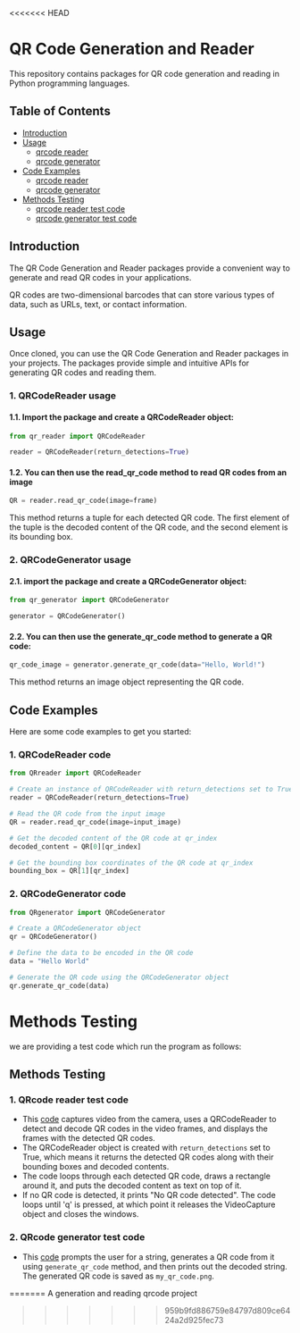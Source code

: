 <<<<<<< HEAD
# QR Code Generation and Reader

This repository contains packages for QR code generation and reading in Python programming languages.

## Table of Contents

- [Introduction](#introduction)
- [Usage](#usage)
    - [qrcode reader](#1-qrcodereader-usage)
    - [qrcode generator](#2-qrcodegenerator-usage)
- [Code Examples](#code-examples)
    - [qrcode reader](#1-qrcodereader-code)
    - [qrcode generator](#2-qrcodegenerator-code)
- [Methods Testing](#methods-testing)
    - [qrcode reader test code](#1-qrcode-reader-test-code)
    - [qrcode generator test code](#2-qrcode-generator-test-code)

## Introduction

The QR Code Generation and Reader packages provide a convenient way to generate and read QR codes in your applications.

QR codes are two-dimensional barcodes that can store various types of data, such as URLs, text, or contact information.

## Usage

Once cloned, you can use the QR Code Generation and Reader packages in your projects. The packages provide simple and intuitive APIs for generating QR codes and reading them.

### 1. QRCodeReader usage

#### 1.1. Import the package and create a QRCodeReader object:
```python
from qr_reader import QRCodeReader

reader = QRCodeReader(return_detections=True)
```
#### 1.2. You can then use the read_qr_code method to read QR codes from an image
```python
QR = reader.read_qr_code(image=frame)
```
This method returns a tuple for each detected QR code. The first element of the tuple is the decoded content of the QR code, and the second element is its bounding box.

### 2. QRCodeGenerator usage
#### 2.1. import the package and create a QRCodeGenerator object:
```python
from qr_generator import QRCodeGenerator

generator = QRCodeGenerator()
```
#### 2.2. You can then use the generate_qr_code method to generate a QR code:
```python
qr_code_image = generator.generate_qr_code(data="Hello, World!") 
```
This method returns an image object representing the QR code.

## Code Examples

Here are some code examples to get you started:

### 1. QRCodeReader code
```python
from QRreader import QRCodeReader

# Create an instance of QRCodeReader with return_detections set to True
reader = QRCodeReader(return_detections=True)

# Read the QR code from the input image
QR = reader.read_qr_code(image=input_image)

# Get the decoded content of the QR code at qr_index
decoded_content = QR[0][qr_index]

# Get the bounding box coordinates of the QR code at qr_index
bounding_box = QR[1][qr_index]
```

### 2. QRCodeGenerator code
```python
from QRgenerator import QRCodeGenerator

# Create a QRCodeGenerator object
qr = QRCodeGenerator()

# Define the data to be encoded in the QR code
data = "Hello World"

# Generate the QR code using the QRCodeGenerator object
qr.generate_qr_code(data)
```
# Methods Testing
we are providing a test code which run the program as follows:
## Methods Testing

### 1. QRcode reader test code

- This [code](./qr_reader/qr%20reader%20test.py) captures video from the camera, uses a QRCodeReader to detect and decode QR codes in the video frames,
and displays the frames with the detected QR codes. 
- The QRCodeReader object is created with `return_detections` set to True,
which means it returns the detected QR codes along with their bounding boxes and decoded contents. 
- The code loops through each detected QR code, draws a rectangle around it, and puts the decoded content as text on top of it. 
- If no QR code is detected, it prints "No QR code detected". The code loops until 'q' is pressed, at which point it
releases the VideoCapture object and closes the windows.

### 2. QRcode generator test code

- This [code](./qr_generator/qr%20generator%20tester.py) prompts the user for a string, generates a QR code from it using `generate_qr_code` method, and then prints out the decoded string. The generated QR code is saved as `my_qr_code.png`.
    
=======
A generation and reading qrcode project
>>>>>>> 959b9fd886759e84797d809ce6424a2d925fec73
